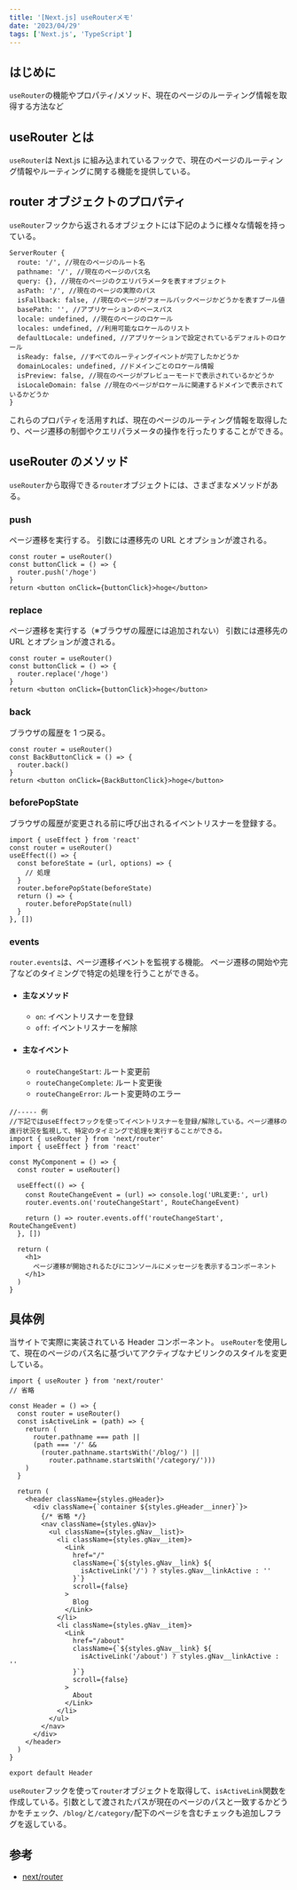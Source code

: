 ```yaml
---
title: '[Next.js] useRouterメモ'
date: '2023/04/29'
tags: ['Next.js', 'TypeScript']
---
```


## はじめに

`useRouter`の機能やプロパティ/メソッド、現在のページのルーティング情報を取得する方法など

## useRouter とは

`useRouter`は Next.js に組み込まれているフックで、現在のページのルーティング情報やルーティングに関する機能を提供している。

## router オブジェクトのプロパティ

`useRouter`フックから返されるオブジェクトには下記のように様々な情報を持っている。

```tsx
ServerRouter {
  route: '/', //現在のページのルート名
  pathname: '/', //現在のページのパス名
  query: {}, //現在のページのクエリパラメータを表すオブジェクト
  asPath: '/', //現在のページの実際のパス
  isFallback: false, //現在のページがフォールバックページかどうかを表すブール値
  basePath: '', //アプリケーションのベースパス
  locale: undefined, //現在のページのロケール
  locales: undefined, //利用可能なロケールのリスト
  defaultLocale: undefined, //アプリケーションで設定されているデフォルトのロケール
  isReady: false, //すべてのルーティングイベントが完了したかどうか
  domainLocales: undefined, //ドメインごとのロケール情報
  isPreview: false, //現在のページがプレビューモードで表示されているかどうか
  isLocaleDomain: false //現在のページがロケールに関連するドメインで表示されているかどうか
}
```

これらのプロパティを活用すれば、現在のページのルーティング情報を取得したり、ページ遷移の制御やクエリパラメータの操作を行ったりすることができる。

## useRouter のメソッド

`useRouter`から取得できる`router`オブジェクトには、さまざまなメソッドがある。

### push

ページ遷移を実行する。
引数には遷移先の URL とオプションが渡される。

```tsx
const router = useRouter()
const buttonClick = () => {
  router.push('/hoge')
}
return <button onClick={buttonClick}>hoge</button>
```

### replace

ページ遷移を実行する（※ブラウザの履歴には追加されない）
引数には遷移先の URL とオプションが渡される。

```tsx
const router = useRouter()
const buttonClick = () => {
  router.replace('/hoge')
}
return <button onClick={buttonClick}>hoge</button>
```

### back

ブラウザの履歴を 1 つ戻る。

```tsx
const router = useRouter()
const BackButtonClick = () => {
  router.back()
}
return <button onClick={BackButtonClick}>hoge</button>
```

### beforePopState

ブラウザの履歴が変更される前に呼び出されるイベントリスナーを登録する。

```tsx
import { useEffect } from 'react'
const router = useRouter()
useEffect(() => {
  const beforeState = (url, options) => {
    // 処理
  }
  router.beforePopState(beforeState)
  return () => {
    router.beforePopState(null)
  }
}, [])
```

### events

`router.events`は、ページ遷移イベントを監視する機能。
ページ遷移の開始や完了などのタイミングで特定の処理を行うことができる。

- #### 主なメソッド

  - `on`: イベントリスナーを登録
  - `off`: イベントリスナーを解除

- #### 主なイベント

  - `routeChangeStart`: ルート変更前
  - `routeChangeComplete`: ルート変更後
  - `routeChangeError`: ルート変更時のエラー

```tsx
//----- 例
//下記ではuseEffectフックを使ってイベントリスナーを登録/解除している。ページ遷移の進行状況を監視して、特定のタイミングで処理を実行することができる。
import { useRouter } from 'next/router'
import { useEffect } from 'react'

const MyComponent = () => {
  const router = useRouter()

  useEffect(() => {
    const RouteChangeEvent = (url) => console.log('URL変更:', url)
    router.events.on('routeChangeStart', RouteChangeEvent)

    return () => router.events.off('routeChangeStart', RouteChangeEvent)
  }, [])

  return (
    <h1>
      ページ遷移が開始されるたびにコンソールにメッセージを表示するコンポーネント
    </h1>
  )
}
```

## 具体例

当サイトで実際に実装されている Header コンポーネント。
`useRouter`を使用して、現在のページのパス名に基づいてアクティブなナビリンクのスタイルを変更している。

```tsx:Header.tsx
import { useRouter } from 'next/router'
// 省略

const Header = () => {
  const router = useRouter()
  const isActiveLink = (path) => {
    return (
      router.pathname === path ||
      (path === '/' &&
        (router.pathname.startsWith('/blog/') ||
          router.pathname.startsWith('/category/')))
    )
  }

  return (
    <header className={styles.gHeader}>
      <div className={`container ${styles.gHeader__inner}`}>
        {/* 省略 */}
        <nav className={styles.gNav}>
          <ul className={styles.gNav__list}>
            <li className={styles.gNav__item}>
              <Link
                href="/"
                className={`${styles.gNav__link} ${
                  isActiveLink('/') ? styles.gNav__linkActive : ''
                }`}
                scroll={false}
              >
                Blog
              </Link>
            </li>
            <li className={styles.gNav__item}>
              <Link
                href="/about"
                className={`${styles.gNav__link} ${
                  isActiveLink('/about') ? styles.gNav__linkActive : ''
                }`}
                scroll={false}
              >
                About
              </Link>
            </li>
          </ul>
        </nav>
      </div>
    </header>
  )
}

export default Header

```

`useRouter`フックを使って`router`オブジェクトを取得して、`isActiveLink`関数を作成している。引数として渡されたパスが現在のページのパスと一致するかどうかをチェック、`/blog/`と`/category/`配下のページを含むチェックも追加しフラグを返している。

## 参考

- [next/router](https://nextjs.org/docs/api-reference/next/router)
